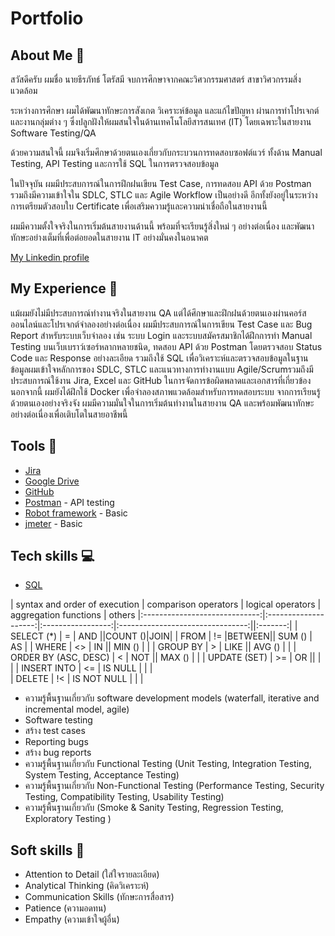 # Portfolio

## About Me 👋
สวัสดีครับ ผมชื่อ นายธีรภัทธ์ โตรัสมี
จบการศึกษาจากคณะวิศวกรรมศาสตร์ สาขาวิศวกรรมสิ่งแวดล้อม

ระหว่างการศึกษา ผมได้พัฒนาทักษะการสังเกต วิเคราะห์ข้อมูล และแก้ไขปัญหา ผ่านการทำโปรเจกต์และงานกลุ่มต่าง ๆ ซึ่งปลูกฝังให้ผมสนใจในด้านเทคโนโลยีสารสนเทศ (IT) โดยเฉพาะในสายงาน Software Testing/QA

ด้วยความสนใจนี้ ผมจึงเริ่มศึกษาด้วยตนเองเกี่ยวกับกระบวนการทดสอบซอฟต์แวร์ ทั้งด้าน Manual Testing, API Testing และการใช้ SQL ในการตรวจสอบข้อมูล

ในปัจจุบัน ผมมีประสบการณ์ในการฝึกฝนเขียน Test Case, การทดสอบ API ด้วย Postman รวมถึงมีความเข้าใจใน SDLC, STLC และ Agile Workflow เป็นอย่างดี อีกทั้งยังอยู่ในระหว่างการเตรียมตัวสอบใบ Certificate เพื่อเสริมความรู้และความน่าเชื่อถือในสายงานนี้

ผมมีความตั้งใจจริงในการเริ่มต้นสายงานด้านนี้ พร้อมที่จะเรียนรู้สิ่งใหม่ ๆ อย่างต่อเนื่อง และพัฒนาทักษะอย่างเต็มที่เพื่อต่อยอดในสายงาน IT อย่างมั่นคงในอนาคต

[My Linkedin profile](https://www.linkedin.com/)

##  My Experience 🏢
แม้ผมยังไม่มีประสบการณ์ทำงานจริงในสายงาน QA แต่ได้ศึกษาและฝึกฝนด้วยตนเองผ่านคอร์สออนไลน์และโปรเจกต์จำลองอย่างต่อเนื่อง
ผมมีประสบการณ์ในการเขียน Test Case และ Bug Report สำหรับระบบเว็บจำลอง เช่น ระบบ Login และระบบสมัครสมาชิกได้ฝึกการทำ Manual Testing บนเว็บเบราว์เซอร์หลากหลายชนิด, ทดสอบ API ด้วย Postman โดยตรวจสอบ Status Code และ Response อย่างละเอียด รวมถึงใช้ SQL เพื่อวิเคราะห์และตรวจสอบข้อมูลในฐานข้อมูลผมเข้าใจหลักการของ SDLC, STLC และแนวทางการทำงานแบบ Agile/Scrumรวมถึงมีประสบการณ์ใช้งาน Jira, Excel และ GitHub ในการจัดการข้อผิดพลาดและเอกสารที่เกี่ยวข้องนอกจากนี้ ผมยังได้ฝึกใช้ Docker เพื่อจำลองสภาพแวดล้อมสำหรับการทดสอบระบบ
จากการเรียนรู้ด้วยตนเองอย่างจริงจัง ผมมีความมั่นใจในการเริ่มต้นทำงานในสายงาน QA และพร้อมพัฒนาทักษะอย่างต่อเนื่องเพื่อเติบโตในสายอาชีพนี้
## Tools 🔧

- [Jira](https://www.atlassian.com/pl/software/jira)
- [Google Drive](https://workspace.google.com/intl/pl_pl/products/drive/)
- [GitHub](https://github.com/)
- [Postman](https://www.postman.com/) - API testing
- [Robot framework](https://robotframework.org/) - Basic 
- [jmeter](https://jmeter.apache.org/) - Basic 



## Tech skills 💻
- [SQL](https://support.microsoft.com/pl-pl/topic/j%C4%99zyk-access-sql-podstawowe-poj%C4%99cia-s%C5%82ownictwo-i-sk%C5%82adnia-444d0303-cde1-424e-9a74-e8dc3e460671)


| syntax and order of execution | comparison operators | logical operators | aggregation functions | others
|:-----------------------------:|:--------------------:|:-----------------:|:--------------------------------:||:-------:|
| SELECT (*)           |  =  | AND   ||COUNT ()|JOIN|
| FROM                 | !=  |BETWEEN|| SUM () | AS |
| WHERE                | <>  |    IN || MIN () |    |
| GROUP BY             |  >  |  LIKE || AVG () |    |
| ORDER BY (ASC, DESC) |  <  |  NOT  || MAX () |    |
| UPDATE (SET)         | >=  |    OR ||        |    |
|  INSERT INTO         | <=  |    IS NULL      |                                  |                       |         
|     DELETE             |         !<           |    IS NOT NULL   |                                  | |    

* ความรู้พื้นฐานเกี่ยวกับ software development models (waterfall, iterative and incremental model, agile)
* Software testing
* สร้าง test cases
* Reporting bugs
* สร้าง bug reports
* ความรู้พื้นฐานเกี่ยวกับ Functional Testing (Unit Testing, Integration Testing, System Testing, Acceptance Testing)
* ความรู้พื้นฐานเกี่ยวกับ Non-Functional Testing (Performance Testing, Security Testing, Compatibility Testing, Usability Testing)
* ความรู้พื้นฐานเกี่ยวกับ (Smoke & Sanity Testing, Regression Testing, Exploratory Testing )
## Soft skills 📁
* Attention to Detail (ใส่ใจรายละเอียด)
* Analytical Thinking (คิดวิเคราะห์)
* Communication Skills (ทักษะการสื่อสาร)
* Patience (ความอดทน)
* Empathy (ความเข้าใจผู้อื่น)
